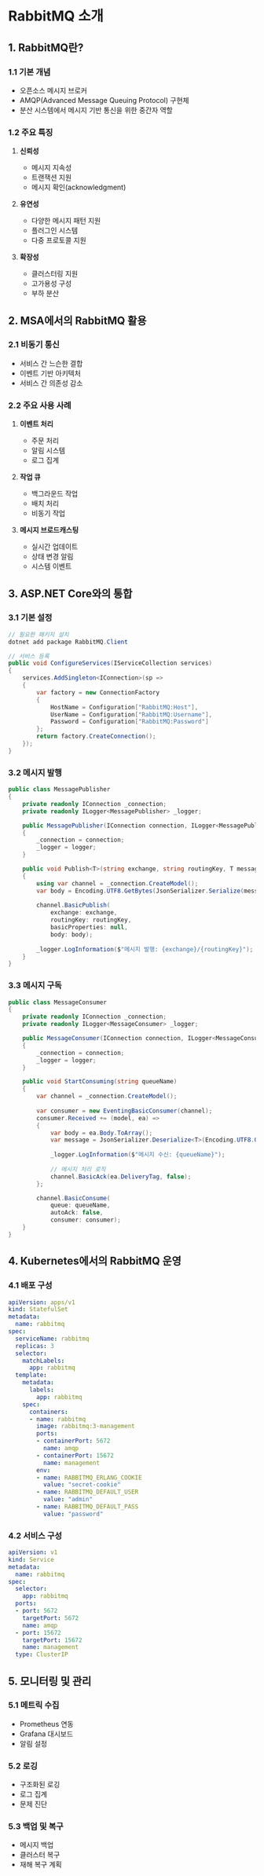 # RabbitMQ 소개

## 1. RabbitMQ란?

### 1.1 기본 개념
- 오픈소스 메시지 브로커
- AMQP(Advanced Message Queuing Protocol) 구현체
- 분산 시스템에서 메시지 기반 통신을 위한 중간자 역할

### 1.2 주요 특징
1. **신뢰성**
   - 메시지 지속성
   - 트랜잭션 지원
   - 메시지 확인(acknowledgment)

2. **유연성**
   - 다양한 메시지 패턴 지원
   - 플러그인 시스템
   - 다중 프로토콜 지원

3. **확장성**
   - 클러스터링 지원
   - 고가용성 구성
   - 부하 분산

## 2. MSA에서의 RabbitMQ 활용

### 2.1 비동기 통신
- 서비스 간 느슨한 결합
- 이벤트 기반 아키텍처
- 서비스 간 의존성 감소

### 2.2 주요 사용 사례
1. **이벤트 처리**
   - 주문 처리
   - 알림 시스템
   - 로그 집계

2. **작업 큐**
   - 백그라운드 작업
   - 배치 처리
   - 비동기 작업

3. **메시지 브로드캐스팅**
   - 실시간 업데이트
   - 상태 변경 알림
   - 시스템 이벤트

## 3. ASP.NET Core와의 통합

### 3.1 기본 설정
```csharp
// 필요한 패키지 설치
dotnet add package RabbitMQ.Client

// 서비스 등록
public void ConfigureServices(IServiceCollection services)
{
    services.AddSingleton<IConnection>(sp => 
    {
        var factory = new ConnectionFactory
        {
            HostName = Configuration["RabbitMQ:Host"],
            UserName = Configuration["RabbitMQ:Username"],
            Password = Configuration["RabbitMQ:Password"]
        };
        return factory.CreateConnection();
    });
}
```

### 3.2 메시지 발행
```csharp
public class MessagePublisher
{
    private readonly IConnection _connection;
    private readonly ILogger<MessagePublisher> _logger;

    public MessagePublisher(IConnection connection, ILogger<MessagePublisher> logger)
    {
        _connection = connection;
        _logger = logger;
    }

    public void Publish<T>(string exchange, string routingKey, T message)
    {
        using var channel = _connection.CreateModel();
        var body = Encoding.UTF8.GetBytes(JsonSerializer.Serialize(message));
        
        channel.BasicPublish(
            exchange: exchange,
            routingKey: routingKey,
            basicProperties: null,
            body: body);
            
        _logger.LogInformation($"메시지 발행: {exchange}/{routingKey}");
    }
}
```

### 3.3 메시지 구독
```csharp
public class MessageConsumer
{
    private readonly IConnection _connection;
    private readonly ILogger<MessageConsumer> _logger;

    public MessageConsumer(IConnection connection, ILogger<MessageConsumer> logger)
    {
        _connection = connection;
        _logger = logger;
    }

    public void StartConsuming(string queueName)
    {
        var channel = _connection.CreateModel();
        
        var consumer = new EventingBasicConsumer(channel);
        consumer.Received += (model, ea) =>
        {
            var body = ea.Body.ToArray();
            var message = JsonSerializer.Deserialize<T>(Encoding.UTF8.GetString(body));
            
            _logger.LogInformation($"메시지 수신: {queueName}");
            
            // 메시지 처리 로직
            channel.BasicAck(ea.DeliveryTag, false);
        };

        channel.BasicConsume(
            queue: queueName,
            autoAck: false,
            consumer: consumer);
    }
}
```

## 4. Kubernetes에서의 RabbitMQ 운영

### 4.1 배포 구성
```yaml
apiVersion: apps/v1
kind: StatefulSet
metadata:
  name: rabbitmq
spec:
  serviceName: rabbitmq
  replicas: 3
  selector:
    matchLabels:
      app: rabbitmq
  template:
    metadata:
      labels:
        app: rabbitmq
    spec:
      containers:
      - name: rabbitmq
        image: rabbitmq:3-management
        ports:
        - containerPort: 5672
          name: amqp
        - containerPort: 15672
          name: management
        env:
        - name: RABBITMQ_ERLANG_COOKIE
          value: "secret-cookie"
        - name: RABBITMQ_DEFAULT_USER
          value: "admin"
        - name: RABBITMQ_DEFAULT_PASS
          value: "password"
```

### 4.2 서비스 구성
```yaml
apiVersion: v1
kind: Service
metadata:
  name: rabbitmq
spec:
  selector:
    app: rabbitmq
  ports:
  - port: 5672
    targetPort: 5672
    name: amqp
  - port: 15672
    targetPort: 15672
    name: management
  type: ClusterIP
```

## 5. 모니터링 및 관리

### 5.1 메트릭 수집
- Prometheus 연동
- Grafana 대시보드
- 알림 설정

### 5.2 로깅
- 구조화된 로깅
- 로그 집계
- 문제 진단

### 5.3 백업 및 복구
- 메시지 백업
- 클러스터 복구
- 재해 복구 계획 